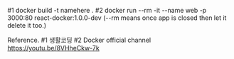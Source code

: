 #1 docker build -t namehere .
#2 docker run --rm -it --name web -p 3000:80 react-docker:1.0.0-dev
(--rm means once app is closed then let it delete it too.)

Reference.
#1 생활코딩
#2 Docker official channel https://youtu.be/8VHheCkw-7k